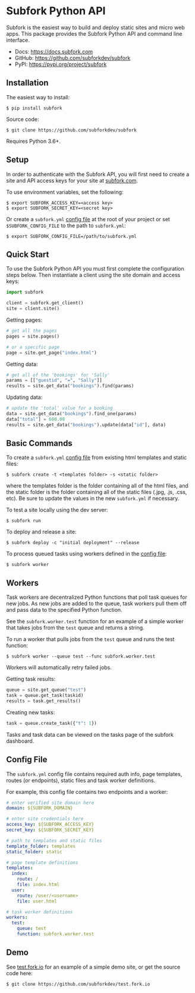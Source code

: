 Subfork Python API
==================

Subfork is the easiest way to build and deploy static sites and micro web apps.
This package provides the Subfork Python API and command line interface.

- Docs: https://docs.subfork.com
- GitHub: https://github.com/subforkdev/subfork
- PyPI: https://pypi.org/project/subfork

## Installation

The easiest way to install:

```shell
$ pip install subfork
```

Source code:

```shell
$ git clone https://github.com/subforkdev/subfork
```

Requires Python 3.6+.

## Setup

In order to authenticate with the Subfork API, you will first need to create
a site and API access keys for your site at [subfork.com](https://subfork.com).

To use environment variables, set the following:

```shell
$ export SUBFORK_ACCESS_KEY=<access key>
$ export SUBFORK_SECRET_KEY=<secret key>
```

Or create a `subfork.yml` [config file](#config-file) at the root of your project
or set `$SUBFORK_CONFIG_FILE` to the path to `subfork.yml`:

```shell
$ export SUBFORK_CONFIG_FILE=/path/to/subfork.yml
```

## Quick Start

To use the Subfork Python API you must first complete the configuration steps
below. Then instantiate a client using the site domain and access keys:

```python
import subfork

client = subfork.get_client()
site = client.site()
```

Getting pages:

```python
# get all the pages
pages = site.pages()

# or a specific page
page = site.get_page("index.html")
```

Getting data:

```python
# get all of the 'bookings' for 'Sally'
params = [["guestid", "=", "Sally"]]
results = site.get_data("bookings").find(params)
```

Updating data:

```python
# update the 'total' value for a booking
data = site.get_data("bookings").find_one(params)
data["total"] = 600.00
results = site.get_data("bookings").update(data["id"], data)
```

## Basic Commands

To create a `subfork.yml` [config file](#config-file) from existing html templates
and static files:

```shell
$ subfork create -t <templates folder> -s <static folder>
```

where the templates folder is the folder containing all of the html files, and the
static folder is the folder containing all of the static files (.jpg, .js, .css, etc).
Be sure to update the values in the new `subfork.yml` if necessary.

To test a site locally using the dev server:

```shell
$ subfork run
```

To deploy and release a site:

```shell
$ subfork deploy -c "initial deployment" --release
```

To process queued tasks using workers defined in the [config file](#config-file):

```shell
$ subfork worker
```

## Workers

Task workers are decentralized Python functions that poll task queues for new jobs.
As new jobs are added to the queue, task workers pull them off and pass data
to the specified Python function.

See the `subfork.worker.test` function for an example of a simple worker that takes jobs
from the `test` queue and returns a string.

To run a worker that pulls jobs from the `test` queue and runs the test function:

```shell
$ subfork worker --queue test --func subfork.worker.test
```

Workers will automatically retry failed jobs.

Getting task results:

```python
queue = site.get_queue("test")
task = queue.get_task(taskid)
results = task.get_results()
```

Creating new tasks:

```python
task = queue.create_task({"t": 1})
```

Tasks and task data can be viewed on the tasks page of the subfork dashboard.

## Config File

The `subfork.yml` config file contains required auth info, page templates,
routes (or endpoints), static files and task worker definitions.

For example, this config file contains two endpoints and a worker:

```yaml
# enter verified site domain here
domain: ${SUBFORK_DOMAIN}

# enter site credentials here
access_key: ${SUBFORK_ACCESS_KEY}
secret_key: ${SUBFORK_SECRET_KEY}

# path to templates and static files
template_folder: templates
static_folder: static

# page template definitions
templates:
  index:
    route: /
    file: index.html
  user:
    route: /user/<username>
    file: user.html

# task worker definitions
workers:
  test:
    queue: test
    function: subfork.worker.test
```

## Demo

See [test.fork.io](https://test.fork.io) for an example of a simple demo site,
or get the source code here:

```shell
$ git clone https://github.com/subforkdev/test.fork.io
```

